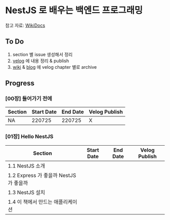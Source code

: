 # NestJS 로 배우는 백엔드 프로그래밍

참고 자료: [WikiDocs](https://wikidocs.net/book/7059)

## To Do
1) section 별 issue 생성해서 정리
2) [velog](https://velog.io/@kshjessica) 에 내용 정리 & publish
3) [wiki](https://github.com/kshjessica/study_NextJS/wiki) & [blog](https://blog.naver.com/kshjessica) 에 velog chapter 별로 archive

## Progress
### [00장] 들어가기 전에
| Section | Start Date | End Date | Velog Publish |
|---------|------------|----------|---------------|
|NA|220725|220725|X|
### [01장] Hello NestJS
| Section | Start Date | End Date | Velog Publish |
|---------|------------|----------|---------------|
|1.1 NestJS 소개||||
|1.2 Express 가 좋을까 NestJS 가 좋을까||||
|1.3 NestJS 설치||||
|1.4 이 책에서 만드는 애플리케이션||||
